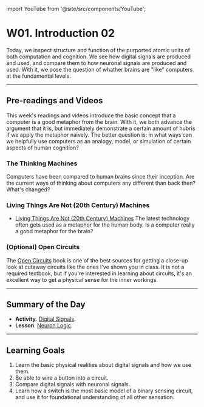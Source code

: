 import YouTube from '@site/src/components/YouTube';

# W01. Introduction 02
Today, we inspect structure and function of the purported atomic units of both computation and cognition. We see how digital signals are produced and used, and compare them to how neuronal signals are produced and used. With it, we pose the question of whather brains are "like" computers at the fundamental levels.

---
## Pre-readings and Videos
This week's readings and videos introduce the basic concept that a computer is a good metaphor from the brain. With it, we both advance the argument that it is, but immediately demonstrate a certain amount of hubris if we apply the metaphor naively. The better question is: in what ways can we helpfully use computers as an analogy, model, or simulation of certain aspects of human cognition?

### The Thinking Machines
<YouTube id="clud9Il8DXU" />
Computers have been compared to human brains since their inception. Are the current ways of thinking about computers any different than back then? What's changed?

### Living Things Are Not (20th Century) Machines
- [Living Things Are Not (20th Century) Machines](https://www.frontiersin.org/journals/ecology-and-evolution/articles/10.3389/fevo.2021.650726/full)
The latest technology often gets used as a metaphor for the human body. Is a computer really a good metaphor for the brain?

### (Optional) Open Circuits
The [Open Circuits](https://opencircuitsbook.com/) book is one of the best sources for getting a close-up look at cutaway circuits like the ones I've shown you in class. It is not a required textbook, but if you're interested in learning about circuits, it's an excellent way to get a physical sense for the inner workings.

---
## Summary of the Day

- **Activity**. [Digital Signals](/docs/teaching/activities/activity-01-signals.md).
- **Lesson**. [Neuron Logic](/docs/teaching/lessons/neuron-logic).

---
## Learning Goals
1. Learn the basic physical realities about digital signals and how we use them.
2. Be able to wire a button into a circuit.
3. Compare digital signals with neuronal signals.
4. Learn how a switch is the most basic model of a binary sensing circuit, and use it for foundational understanding of all other sensation.